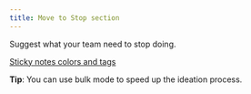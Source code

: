 ```yaml
---
title: Move to Stop section
---
```


Suggest what your team need to stop doing.

[Sticky notes colors and tags](howTo:sticky-notes-colors-and-tags)

**Tip**: You can use bulk mode to speed up the ideation process.